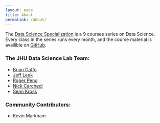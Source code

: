 ```yaml
---
layout: page
title: About
permalink: /about/
---
```


The [Data Science Specialization](https://www.coursera.org/specialization/jhudatascience/1) is a 9 courses series on Data Science. Every class in the series runs every month, and the course material is availible on [GitHub](https://github.com/DataScienceSpecialization/courses).

### The JHU Data Science Lab Team:

- [Brian Caffo](http://www.bcaffo.com/)
- [Jeff Leek](http://jtleek.com/)
- [Roger Peng](http://www.biostat.jhsph.edu/~rpeng/)
- [Nick Carchedi](http://nickcarchedi.com/)
- [Sean Kross](http://seankross.com/)

### Community Contributors:

- Kevin Markham